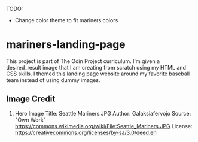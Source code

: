 TODO:
- Change color theme to fit mariners colors

# mariners-landing-page
This project is part of The Odin Project curriculum. I'm given a desired_result image that I am creating from scratch using my HTML and CSS skills. I themed this landing page website around my favorite baseball team instead of using dummy images.

## Image Credit

1. Hero Image
Title: Seattle Mariners.JPG
Author: Galaksiafervojo
Source: "Own Work" https://commons.wikimedia.org/wiki/File:Seattle_Mariners.JPG
License: https://creativecommons.org/licenses/by-sa/3.0/deed.en